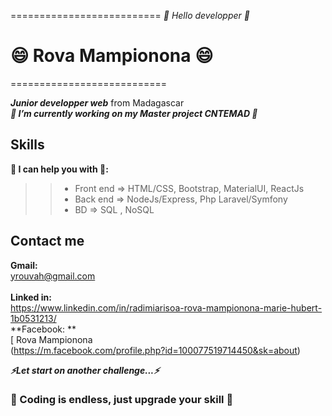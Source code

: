==========================
  *👋 Hello developper 👋* 
#  😄 Rova Mampionona 😄
===========================

***Junior developper web*** from Madagascar  
***🔭 I’m currently working on my Master project  CNTEMAD 🔭*** 

## Skills ##
**🌱 I can help you with 📄:**  
>> - Front end => HTML/CSS, Bootstrap, MaterialUI, ReactJs  
>> - Back end => NodeJs/Express, Php Laravel/Symfony  
>> - BD => SQL , NoSQL  

 ## Contact me

**Gmail:** \
 yrouvah@gmail.com <br>  
**Linked in:** \
  https://www.linkedin.com/in/radimiarisoa-rova-mampionona-marie-hubert-1b0531213/ \
**Facebook: ** \
 [ Rova Mampionona <br> (https://m.facebook.com/profile.php?id=100077519714450&sk=about) 

***⚡Let start on another challenge...⚡***

### 📄 Coding is endless, just upgrade your skill 📄 ###
